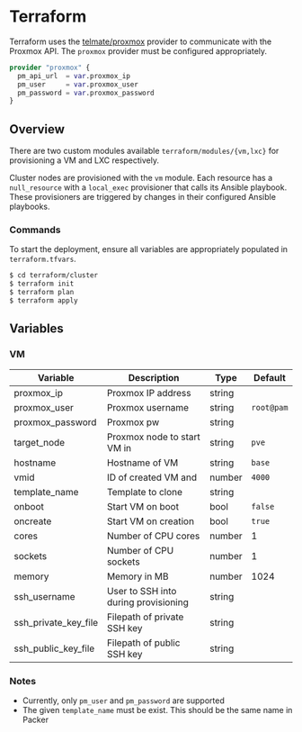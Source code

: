 # Terraform

Terraform uses the
[telmate/proxmox](https://registry.terraform.io/providers/Telmate/proxmox/latest/docs)
provider to communicate with the Proxmox API. The `proxmox` provider must be
configured appropriately.

```tf
provider "proxmox" {
  pm_api_url  = var.proxmox_ip
  pm_user     = var.proxmox_user
  pm_password = var.proxmox_password
}
```

## Overview

There are two custom modules available `terraform/modules/{vm,lxc}` for
provisioning a VM and LXC respectively.

Cluster nodes are provisioned with the `vm` module. Each resource has a
`null_resource` with a `local_exec` provisioner that calls its Ansible playbook.
These provisioners are triggered by changes in their configured Ansible playbooks.

### Commands

To start the deployment, ensure all variables are appropriately populated in
`terraform.tfvars`.

```bash
$ cd terraform/cluster
$ terraform init
$ terraform plan
$ terraform apply
```

## Variables

### VM

| Variable             | Description                          | Type   | Default    |
| -------------------- | ------------------------------------ | ------ | ---------- |
| proxmox_ip           | Proxmox IP address                   | string |            |
| proxmox_user         | Proxmox username                     | string | `root@pam` |
| proxmox_password     | Proxmox pw                           | string |            |
| target_node          | Proxmox node to start VM in          | string | `pve`      |
| hostname             | Hostname of VM                       | string | `base`     |
| vmid                 | ID of created VM and                 | number | `4000`     |
| template_name        | Template to clone                    | string |            |
| onboot               | Start VM on boot                     | bool   | `false`    |
| oncreate             | Start VM on creation                 | bool   | `true`     |
| cores                | Number of CPU cores                  | number | 1          |
| sockets              | Number of CPU sockets                | number | 1          |
| memory               | Memory in MB                         | number | 1024       |
| ssh_username         | User to SSH into during provisioning | string |            |
| ssh_private_key_file | Filepath of private SSH key          | string |            |
| ssh_public_key_file  | Filepath of public SSH key           | string |            |

### Notes
- Currently, only `pm_user` and `pm_password` are supported
- The given `template_name` must be exist. This should be the same name in
  Packer
